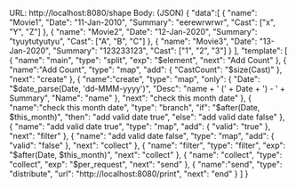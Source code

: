 URL: http://localhost:8080/shape
Body: (JSON)
{
	"data":[
		{
			"name": "Movie1",
			"Date": "11-Jan-2010",
			"Summary": "eerewrwrwr",
			"Cast": ["x", "Y", "Z"]
		},
		{
			"name": "Movie2",
			"Date": "12-Jan-2020",
			"Summary": "tyuytutyutyu",
			"Cast": ["A", "B", "C"]
		},
		{
			"name": "Movie3",
			"Date": "13-Jan-2020",
			"Summary": "123233123",
			"Cast": ["1", "2", "3"]
		}
	],
	"template": [
		{
			"name": "main",
			"type": "split",
			"exp": "$element",
			"next": "Add Count"
		},
		{
			"name":"Add Count",
			"type": "map",
			"add": {
				"CastCount": "$size(Cast)"
			},
			"next": "create"
		},
		{
			"name":"create",
			"type": "map",
			"only": {
				"Date": "$date_parse(Date, 'dd-MMM-yyyy')",
				"Desc": "name + ' (' + Date + ') - ' + Summary",
				"Name": "name"
			},
			"next": "check this month date"
		},
		{
			"name":"check this month date",
			"type": "branch",
			"if": "$after(Date, $this_month)",
			"then": "add valid date true",
			"else": "add valid date false"
		},
		{
			"name": "add valid date true",
			"type": "map",
			"add": {
				"valid": "true"
			},
			"next": "filter"
		},
		{
			"name": "add valid date false",
			"type": "map",
			"add": {
				"valid": "false"
			},
			"next": "collect"
		},
		{
			"name": "filter",
			"type": "filter",
			"exp": "$after(Date, $this_month)",
			"next": "collect"
		},
		{
			"name": "collect",
			"type": "collect",
			"exp": "$per_request",
			"next": "send"
		},
		{
			"name":"send",
			"type": "distribute",
			"url": "http://localhost:8080/print",
			"next": "end"
		}
	]
}